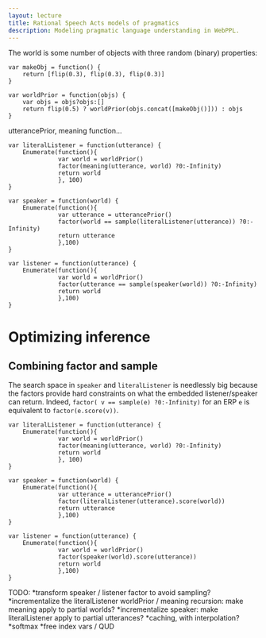 ```yaml
---
layout: lecture
title: Rational Speech Acts models of pragmatics
description: Modeling pragmatic language understanding in WebPPL.
---
```



The world is some number of objects with three random (binary) properties:

~~~
var makeObj = function() {
    return [flip(0.3), flip(0.3), flip(0.3)]
}

var worldPrior = function(objs) {
    var objs = objs?objs:[]
    return flip(0.5) ? worldPrior(objs.concat([makeObj()])) : objs
}
~~~




utterancePrior, meaning function...


~~~
var literalListener = function(utterance) {
    Enumerate(function(){
              var world = worldPrior()
              factor(meaning(utterance, world) ?0:-Infinity)
              return world
              }, 100)
}

var speaker = function(world) {
    Enumerate(function(){
              var utterance = utterancePrior()
              factor(world == sample(literalListener(utterance)) ?0:-Infinity)
              return utterance
              },100)
}

var listener = function(utterance) {
    Enumerate(function(){
              var world = worldPrior()
              factor(utterance == sample(speaker(world)) ?0:-Infinity)
              return world
              },100)
}
~~~


# Optimizing inference

## Combining factor and sample

The search space in `speaker` and `literalListener` is needlessly big because the factors provide hard constraints on what the embedded listener/speaker can return. Indeed, `factor( v == sample(e) ?0:-Infinity)` for an ERP `e` is equivalent to `factor(e.score(v))`.

~~~
var literalListener = function(utterance) {
    Enumerate(function(){
              var world = worldPrior()
              factor(meaning(utterance, world) ?0:-Infinity)
              return world
              }, 100)
}

var speaker = function(world) {
    Enumerate(function(){
              var utterance = utterancePrior()
              factor(literalListener(utterance).score(world))
              return utterance
              },100)
}

var listener = function(utterance) {
    Enumerate(function(){
              var world = worldPrior()
              factor(speaker(world).score(utterance))
              return world
              },100)
}
~~~




TODO:
*transform speaker / listener factor to avoid sampling?
*incrementalize the literalListener worldPrior / meaning recursion: make meaning apply to partial worlds?
*incrementalize speaker: make literalListener apply to partial utterances?
*caching, with interpolation?
*softmax
*free index vars / QUD
